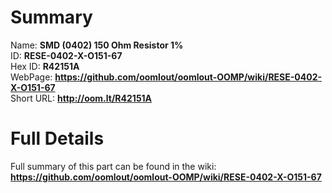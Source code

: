 
Summary
=================
  
Name: __SMD (0402) 150 Ohm Resistor 1%__    
ID: __RESE-0402-X-O151-67__   
Hex ID: __R42151A__   
WebPage: __https://github.com/oomlout/oomlout-OOMP/wiki/RESE-0402-X-O151-67__   
Short URL: __http://oom.lt/R42151A__   

Full Details
==========================
Full summary of this part can be found in the wiki:   
__https://github.com/oomlout/oomlout-OOMP/wiki/RESE-0402-X-O151-67__    

